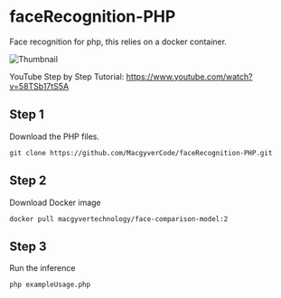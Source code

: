 # faceRecognition-PHP
Face recognition for php, this relies on a docker container.

![Thumbnail](https://raw.githubusercontent.com/MacgyverCode/faceRecognition-PHP/master/1280-720%20(1).png)

YouTube Step by Step Tutorial: https://www.youtube.com/watch?v=58TSb17tS5A

## Step 1
Download the PHP files.

`git clone https://github.com/MacgyverCode/faceRecognition-PHP.git`


## Step 2

Download Docker image

`docker pull macgyvertechnology/face-comparison-model:2`


## Step 3 

Run the inference

`php exampleUsage.php`
